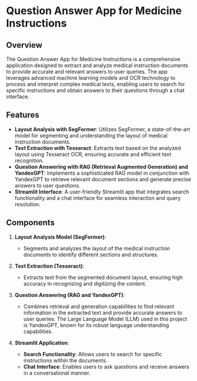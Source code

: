 # Question Answer App for Medicine Instructions

## Overview

The Question Answer App for Medicine Instructions is a comprehensive application designed to extract and analyze medical instruction documents to provide accurate and relevant answers to user queries. The app leverages advanced machine learning models and OCR technology to process and interpret complex medical texts, enabling users to search for specific instructions and obtain answers to their questions through a chat interface.

## Features

- **Layout Analysis with SegFormer**: Utilizes SegFormer, a state-of-the-art model for segmenting and understanding the layout of medical instruction documents.
- **Text Extraction with Tesseract**: Extracts text based on the analyzed layout using Tesseract OCR, ensuring accurate and efficient text recognition.
- **Question Answering with RAG (Retrieval Augmented Generation) and YandexGPT**: Implements a sophisticated RAG model in conjunction with YandexGPT to retrieve relevant document sections and generate precise answers to user questions.
- **Streamlit Interface**: A user-friendly Streamlit app that integrates search functionality and a chat interface for seamless interaction and query resolution.

## Components

1. **Layout Analysis Model (SegFormer)**:
   - Segments and analyzes the layout of the medical instruction documents to identify different sections and structures.
   
2. **Text Extraction (Tesseract)**:
   - Extracts text from the segmented document layout, ensuring high accuracy in recognizing and digitizing the content.
   
3. **Question Answering (RAG and YandexGPT)**:
   - Combines retrieval and generation capabilities to find relevant information in the extracted text and provide accurate answers to user queries. The Large Language Model (LLM) used in this project is YandexGPT, known for its robust language understanding capabilities.

4. **Streamlit Application**:
   - **Search Functionality**: Allows users to search for specific instructions within the documents.
   - **Chat Interface**: Enables users to ask questions and receive answers in a conversational manner.
